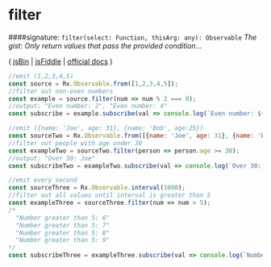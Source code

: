# filter
####signature: `filter(select: Function, thisArg: any): Observable`
*The gist: Only return values that pass the provided condition...*

( [jsBin](http://jsbin.com/gaqojobove/1/edit?js,console) | [jsFiddle](https://jsfiddle.net/qg6qfqLz/16/) | [official docs](http://reactivex.io/rxjs/class/es6/Observable.js~Observable.html#instance-method-filter) )

```js
//emit (1,2,3,4,5)
const source = Rx.Observable.from([1,2,3,4,5]);
//filter out non-even numbers
const example = source.filter(num => num % 2 === 0);
//output: "Even number: 2", "Even number: 4"
const subscribe = example.subscribe(val => console.log(`Even number: ${val}`));

//emit ({name: 'Joe', age: 31}, {name: 'Bob', age:25})
const sourceTwo = Rx.Observable.from([{name: 'Joe', age: 31}, {name: 'Bob', age:25}]);
//filter out people with age under 30
const exampleTwo = sourceTwo.filter(person => person.age >= 30);
//output: "Over 30: Joe"
const subscribeTwo = exampleTwo.subscribe(val => console.log(`Over 30: ${val.name}`));

//emit every second
const sourceThree = Rx.Observable.interval(1000);
//filter out all values until interval is greater than 5
const exampleThree = sourceThree.filter(num => num > 5);
/*
  "Number greater than 5: 6"
  "Number greater than 5: 7"
  "Number greater than 5: 8"
  "Number greater than 5: 9"
*/
const subscribeThree = exampleThree.subscribe(val => console.log(`Number greater than 5: ${val}`));
```